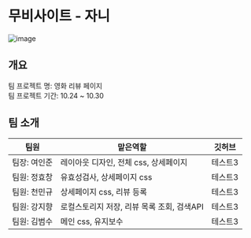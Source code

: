 # 무비사이트 - 자니
![image](https://github.com/KANG0417/moviePage-Zani/assets/57513472/c5045e59-e6df-4b08-8756-8ffac0c60f72)

## 개요
팀 프로젝트 명: 영화 리뷰 페이지  
팀 프로젝트 기간: 10.24 ~ 10.30  

## 팀 소개
|팀원|맡은역할|깃허브|
|------|---|---|
|팀장: 여인준|레이아웃 디자인, 전체 css, 상세페이지|테스트3|
|팀원: 정효창|유효성검사, 상세페이지 css|테스트3|
|팀원: 천민규|상세페이지 css, 리뷰 등록|테스트3|
|팀원: 강지향|로컬스토리지 저장, 리뷰 목록 조회, 검색API|테스트3|
|팀원: 김범수|메인 css, 유지보수|테스트3|

